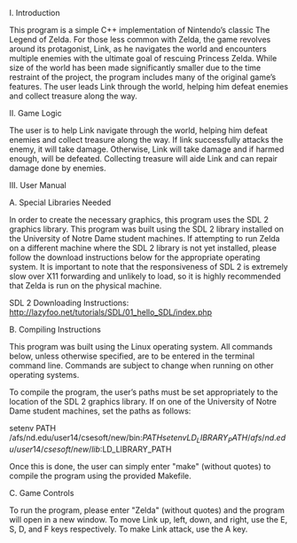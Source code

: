 I.	Introduction

This program is a simple C++ implementation of Nintendo’s classic The Legend of Zelda.  For those less 
common with Zelda, the game revolves around its protagonist, Link, as he navigates the world and 
encounters multiple enemies with the ultimate goal of rescuing Princess Zelda. While size of the world 
has been made significantly smaller due to the time restraint of the project, the program includes 
many of the original game’s features. The user leads Link through the world, helping him defeat 
enemies and collect treasure along the way.


II.	Game Logic

The user is to help Link navigate through the world, helping him defeat enemies and collect treasure 
along the way. If link successfully attacks the enemy, it will take damage. Otherwise, Link will take 
damage and if harmed enough, will be defeated. Collecting treasure will aide Link and can repair 
damage done by enemies.


III.	User Manual

A.	Special Libraries Needed

In order to create the necessary graphics, this program uses the SDL 2 graphics library. This program 
was built using the SDL 2 library installed on the University of Notre Dame student machines. If 
attempting to run Zelda on a different machine where the SDL 2 library is not yet installed, please 
follow the download instructions below for the appropriate operating system. It is important to note 
that the responsiveness of SDL 2 is extremely slow over X11 forwarding and unlikely to load, so it is 
highly recommended that Zelda is run on the physical machine.

SDL 2 Downloading Instructions: http://lazyfoo.net/tutorials/SDL/01_hello_SDL/index.php

B.	Compiling Instructions

This program was built using the Linux operating system. All commands below, unless otherwise 
specified, are to be entered in the terminal command line. Commands are subject to change when running 
on other operating systems. 

To compile the program, the user’s paths must be set appropriately to the location of the SDL 2 
graphics library. If on one of the University of Notre Dame student machines, set the paths as 
follows:

setenv PATH /afs/nd.edu/user14/csesoft/new/bin:$PATH
setenv LD_LIBRARY_PATH /afs/nd.edu/user14/csesoft/new/lib:$LD_LIBRARY_PATH

Once this is done, the user can simply enter "make" (without quotes) to compile the program using the 
provided 
Makefile.

C.	Game Controls

To run the program, please enter "Zelda" (without quotes) and the program will open in a new window. 
To move Link up, left, down, and right, use the E, S, D, and F keys respectively. To make Link attack, use the A key.

